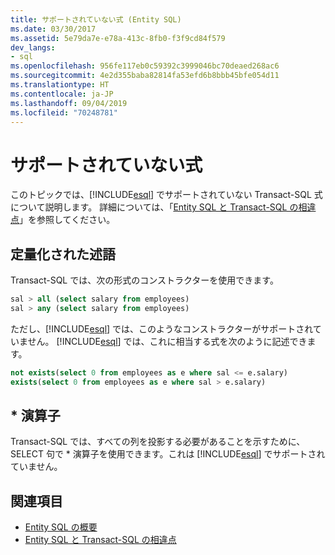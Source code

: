 ```yaml
---
title: サポートされていない式 (Entity SQL)
ms.date: 03/30/2017
ms.assetid: 5e79da7e-e78a-413c-8fb0-f3f9cd84f579
dev_langs:
- sql
ms.openlocfilehash: 956fe117eb0c59392c3999046bc70deaed268ac6
ms.sourcegitcommit: 4e2d355baba82814fa53efd6b8bbb45bfe054d11
ms.translationtype: HT
ms.contentlocale: ja-JP
ms.lasthandoff: 09/04/2019
ms.locfileid: "70248781"
---
```

# <a name="unsupported-expressions"></a>サポートされていない式

このトピックでは、[!INCLUDE[esql](../../../../../../includes/esql-md.md)] でサポートされていない Transact-SQL 式について説明します。 詳細については、「[Entity SQL と Transact-SQL の相違点](how-entity-sql-differs-from-transact-sql.md)」を参照してください。

## <a name="quantified-predicates"></a>定量化された述語

Transact-SQL では、次の形式のコンストラクターを使用できます。

```sql
sal > all (select salary from employees)
sal > any (select salary from employees)
```

ただし、[!INCLUDE[esql](../../../../../../includes/esql-md.md)] では、このようなコンストラクターがサポートされていません。 [!INCLUDE[esql](../../../../../../includes/esql-md.md)] では、これに相当する式を次のように記述できます。

```sql
not exists(select 0 from employees as e where sal <= e.salary)
exists(select 0 from employees as e where sal > e.salary)
```

## <a name="-operator"></a>* 演算子

Transact-SQL では、すべての列を投影する必要があることを示すために、SELECT 句で * 演算子を使用できます。これは [!INCLUDE[esql](../../../../../../includes/esql-md.md)] でサポートされていません。

## <a name="see-also"></a>関連項目

- [Entity SQL の概要](entity-sql-overview.md)
- [Entity SQL と Transact-SQL の相違点](how-entity-sql-differs-from-transact-sql.md)
